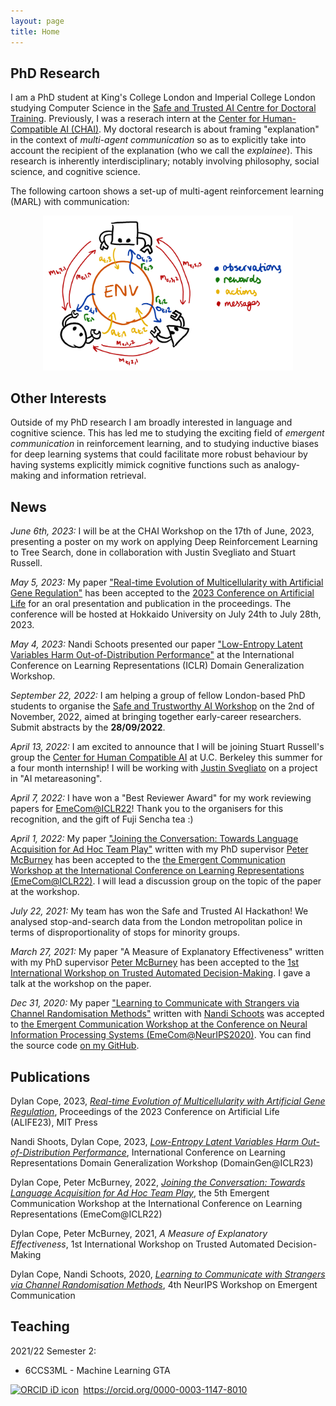 ```yaml
---
layout: page
title: Home
---
```


## PhD Research

I am a PhD student at King's College London and Imperial College London studying Computer Science in the [Safe and Trusted AI Centre for Doctoral Training](https://safeandtrustedai.org). Previously, I was a reserach intern at the [Center for Human-Compatible AI (CHAI)](humancompatible.ai). My doctoral research is about framing "explanation" in the context of *multi-agent communication* so as to explicitly take into account the recipient of the explanation (who we call the *explainee*). This research is inherently interdisciplinary; notably involving philosophy, social science, and cognitive science. 

The following cartoon shows a set-up of multi-agent reinforcement learning (MARL) with communication:

<p align="center">
<img src="./assets/marl_communication.png" width="400px" display="block" margin-left="auto" margin-right="auto" class="center"/>
</p>

## Other Interests

Outside of my PhD research I am broadly interested in language and cognitive science. This has led me to studying the exciting field of _emergent communication_ in reinforcement learning, and to studying inductive biases for deep learning systems that could facilitate more robust behaviour by having systems explicitly mimick cognitive functions such as analogy-making and information retrieval. 

## News

_June 6th, 2023:_ I will be at the CHAI Workshop on the 17th of June, 2023, presenting a poster on my work on applying Deep Reinforcement Learning to Tree Search, done in collaboration with Justin Svegliato and Stuart Russell.

_May 5, 2023:_ My paper ["Real-time Evolution of Multicellularity with Artificial Gene Regulation"](https://arxiv.org/abs/2305.12249) has been accepted to the [2023 Conference on Artificial Life](https://2023.alife.org/) for an oral presentation and publication in the proceedings. The conference will be hosted at Hokkaido University on July 24th to July 28th, 2023.

_May 4, 2023:_ Nandi Schoots presented our paper ["Low-Entropy Latent Variables Harm Out-of-Distribution Performance"](https://domaingen.github.io/accepted) at the International Conference on Learning Representations (ICLR) Domain Generalization Workshop. 

_September 22, 2022:_ I am helping a group of fellow London-based PhD students to organise the [Safe and Trustworthy AI Workshop](https://www.doc.ic.ac.uk/~chs219/stai-workshop/) on the 2nd of November, 2022, aimed at bringing together early-career researchers. Submit abstracts by the **28/09/2022**.

_April 13, 2022:_ I am excited to announce that I will be joining Stuart Russell's group the [Center for Human Compatible AI](https://humancompatible.ai/) at U.C. Berkeley this summer for a four month internship! I will be working with [Justin Svegliato](https://justinsvegliato.com/) on a project in "AI metareasoning".

_April 7, 2022:_ I have won a "Best Reviewer Award" for my work reviewing papers for [EmeCom@ICLR22](https://sites.google.com/view/emecom2022/home)! Thank you to the organisers for this recognition, and the gift of Fuji Sencha tea :)

_April 1, 2022:_ My paper ["Joining the Conversation: Towards Language Acquisition for Ad Hoc Team Play"](https://openreview.net/forum?id=SLqgf7ZCQbq) written with my PhD supervisor [Peter McBurney](https://nms.kcl.ac.uk/peter.mcburney/) has been accepted to the [the Emergent Communication Workshop at the International Conference on Learning Representations (EmeCom@ICLR22)](https://sites.google.com/view/emecom2022/home). I will lead a discussion group on the topic of the paper at the workshop.

_July 22, 2021:_ My team has won the Safe and Trusted AI Hackathon! We analysed stop-and-search data from the London metropolitan police in terms of disproportionality of stops for minority groups.

_March 27, 2021:_ My paper "A Measure of Explanatory Effectiveness" written with my PhD supervisor [Peter McBurney](https://nms.kcl.ac.uk/peter.mcburney/) has been accepted to the [1st International Workshop on Trusted Automated Decision-Making](https://3drationality.com/TADM2021/). I gave a talk at the workshop on the paper.

_Dec 31, 2020:_ My paper ["Learning to Communicate with Strangers via Channel Randomisation Methods"](https://drive.google.com/file/d/1FaBSE8jcuf6hGIbbp34Dxu7jPjh0iJl0/view?usp=sharing) written with [Nandi Schoots](https://safeandtrustedai.org/person/nandi-schoots/) was accepted to [the Emergent Communication Workshop at the Conference on Neural Information Processing Systems (EmeCom@NeurIPS2020)](https://sites.google.com/view/emecom2020/home). You can find the source code [on my GitHub](https://github.com/DylanCope/zero-shot-comm).

## Publications

Dylan Cope, 2023, [_Real-time Evolution of Multicellularity with Artificial Gene Regulation_](https://arxiv.org/abs/2305.12249), Proceedings of the 2023 Conference on Artificial Life (ALIFE23), MIT Press

Nandi Shoots, Dylan Cope, 2023, [_Low-Entropy Latent Variables Harm Out-of-Distribution Performance_](https://domaingen.github.io/accepted), International Conference on Learning Representations Domain Generalization Workshop (DomainGen@ICLR23)

Dylan Cope, Peter McBurney, 2022, [_Joining the Conversation: Towards Language Acquisition for Ad Hoc Team Play_](https://openreview.net/forum?id=SLqgf7ZCQbq), the 5th Emergent Communication Workshop at the International Conference on Learning Representations (EmeCom@ICLR22)

Dylan Cope, Peter McBurney, 2021, _A Measure of Explanatory Effectiveness_, 1st International Workshop on Trusted Automated Decision-Making

Dylan Cope, Nandi Schoots, 2020, [_Learning to Communicate with Strangers via Channel Randomisation Methods_](https://drive.google.com/file/d/1FaBSE8jcuf6hGIbbp34Dxu7jPjh0iJl0/view?usp=sharing), 4th NeurIPS Workshop on Emergent Communication

## Teaching

2021/22 Semester 2:

* 6CCS3ML - Machine Learning GTA


<div itemscope itemtype="https://schema.org/Person"><a itemprop="sameAs" content="https://orcid.org/0000-0003-1147-8010" href="https://orcid.org/0000-0003-1147-8010" target="orcid.widget" rel="me noopener noreferrer" style="vertical-align:top;"><img src="https://orcid.org/sites/default/files/images/orcid_16x16.png" style="width:1em;margin-right:.5em;" alt="ORCID iD icon">https://orcid.org/0000-0003-1147-8010</a></div>
